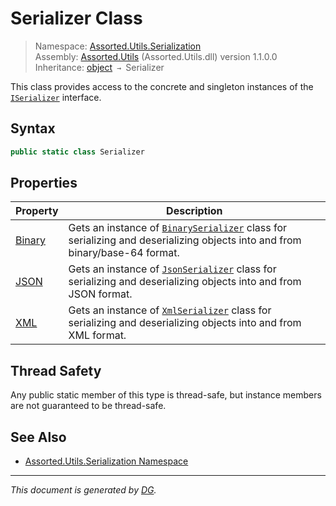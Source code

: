 ﻿# Serializer Class

> Namespace: [Assorted.Utils.Serialization](index.md#assortedutilsserialization-namespace)\
> Assembly: [Assorted.Utils](index.md) (Assorted.Utils.dll) version 1.1.0.0\
> Inheritance: [object](https://docs.microsoft.com/en-us/dotnet/api/system.object) `→` Serializer

This class provides access to the concrete and singleton instances of the [`ISerializer`](Assorted.Utils.Serialization.ISerializer.md) interface.

## Syntax

```csharp
public static class Serializer
```

## Properties

Property | Description
--- | ---
[Binary](Assorted.Utils.Serialization.Serializer.Binary.md) | Gets an instance of [`BinarySerializer`](Assorted.Utils.Serialization.BinarySerializer.md) class for serializing and deserializing objects into and from binary/base-64 format.
[JSON](Assorted.Utils.Serialization.Serializer.JSON.md) | Gets an instance of [`JsonSerializer`](Assorted.Utils.Serialization.JsonSerializer.md) class for serializing and deserializing objects into and from JSON format.
[XML](Assorted.Utils.Serialization.Serializer.XML.md) | Gets an instance of [`XmlSerializer`](Assorted.Utils.Serialization.XmlSerializer.md) class for serializing and deserializing objects into and from XML format.

## Thread Safety

Any public static member of this type is thread\-safe, but instance members are not guaranteed to be thread\-safe.

## See Also

- [Assorted.Utils.Serialization Namespace](index.md#assortedutilsserialization-namespace)

---

_This document is generated by [DG](https://github.com/Khojasteh/dg)._

